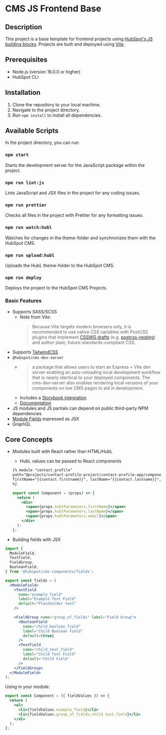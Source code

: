 # CMS JS Frontend Base

## Description

This project is a base template for frontend projects using [HubSpot's JS building blocks](https://github.hubspot.com/cms-js-building-block-examples/). Projects are built and deployed using [Vite](https://vitejs.dev/).

## Prerequisites

- Node.js (version 16.0.0 or higher)
- HubSpot CLI

## Installation

1. Clone the repository to your local machine.
2. Navigate to the project directory.
3. Run `npm install` to install all dependencies.

## Available Scripts

In the project directory, you can run:

### `npm start`

Starts the development server for the JavaScript package within the project.

### `npm run lint:js`

Lints JavaScript and JSX files in the project for any coding issues.

### `npm run prettier`

Checks all files in the project with Prettier for any formatting issues.

### `npm run watch:hubl`

Watches for changes in the theme-folder and synchronizes them with the HubSpot CMS.

### `npm run upload:hubl`

Uploads the HubL theme-folder to the HubSpot CMS.

### `npm run deploy`

Deploys the project to the HubSpot CMS Projects.

### Basic Features

- Supports SASS/SCSS
  - Note from Vite:
    > Because Vite targets modern browsers only, it is recommended to use native CSS variables with PostCSS plugins that implement [CSSWG drafts](https://github.com/w3c/csswg-drafts) (e.g. [postcss-nesting](https://github.com/csstools/postcss-plugins/tree/main/plugins/postcss-nesting)) and author plain, future-standards-compliant CSS.
- Supports [TailwindCSS](https://tailwindcss.com/docs/utility-first)
- `@hubspot/cms-dev-server`
  - > a package that allows users to start an Express + Vite dev server enabling an auto-reloading local development workflow that is nearly identical to your deployed components. The cms-dev-server also enables rendering local versions of your components on live CMS pages to aid in development.
  - Includes a [Storybook integration](https://github.hubspot.com/cms-js-building-block-examples/reference/cms-dev-server.html#storybook)
  - [Documentation](https://github.hubspot.com/cms-js-building-block-examples/reference/cms-dev-server.html)
- JS modules and JS partials can depend on public third-party NPM dependencies
- [Module Fields](https://github.hubspot.com/cms-js-building-block-examples/reference/js-modules.html#module-fields) expressed as JSX
- GraphQL

## Core Concepts

- Modules built with React rather than HTML/HubL

  - HubL values can be passed to React components

  ```handlebars
  {% module "contact_profile"
  path="@projects/contact-profile-project/contact-profile-app/components/modules/ContactProfile",
  firstName="{{contact.firstname}}", lastName="{{contact.lastname}}", email="{{contact.email}}"
  %}
  ```

  ```jsx
  export const Component = (props) => {
    return (
      <div>
        <span>{props.hublParameters.firstName}</span>
        <span>{props.hublParameters.lastName}</span>
        <span>{props.hublParameters.email}</span>
      </div>
    );
  };
  ```

- Building fields with JSX

```jsx
import {
  ModuleField,
  TextField,
  FieldGroup,
  BooleanField,
} from '@hubspot/cms-components/fields';

export const fields = (
  <ModuleField>
    <TextField
      name="example_field"
      label="Example Text Field"
      default="Placeholder text"
    />

    <FieldGroup name="group_of_fields" label="Field Group">
      <BooleanField
        name="child_boolean_field"
        label="Child Boolean Field"
        default={true}
      />
      <TextField
        name="child_text_field"
        label="Child Text Field"
        default="Child Field"
      />
    </FieldGroup>
  </ModuleField>
);
```

Using in your module:

```jsx
export const Component = ({ fieldValues }) => {
  return (
    <ul>
      <li>{fieldValues.example_field}</li>
      <li>{fieldValues.group_of_fields.child_text_field}</li>
    </ul>
  );
};
```
